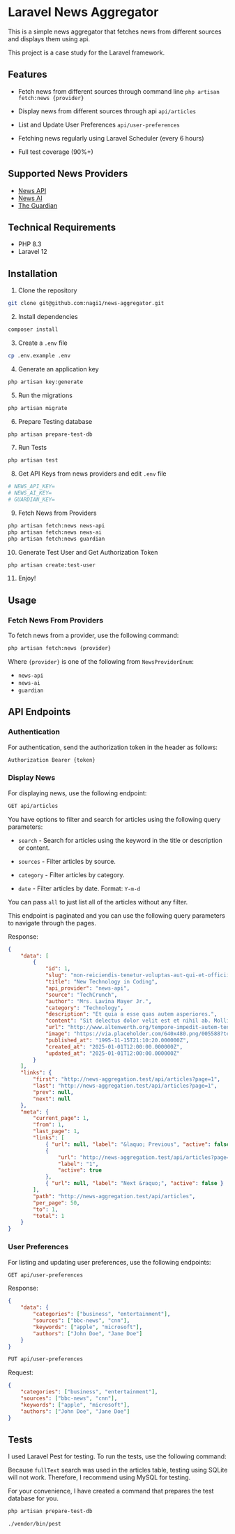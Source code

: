 # Laravel News Aggregator

This is a simple news aggregator that fetches news from different sources and displays them using api.

This project is a case study for the Laravel framework.

## Features

-   Fetch news from different sources through command line `php artisan fetch:news {provider}`

-   Display news from different sources through api `api/articles`

-   List and Update User Preferences `api/user-preferences`

-   Fetching news regularly using Laravel Scheduler (every 6 hours)

-   Full test coverage (90%+)

## Supported News Providers

-   [News API](https://newsapi.org/)
-   [News AI](https://newsapi.ai/documentation?tab=searchArticles)
-   [The Guardian](https://open-platform.theguardian.com/documentation/search)

## Technical Requirements

-   PHP 8.3
-   Laravel 12

## Installation

1. Clone the repository

```bash
git clone git@github.com:nagi1/news-aggregator.git
```

2. Install dependencies

```bash
composer install
```

3. Create a `.env` file

```bash
cp .env.example .env
```

4. Generate an application key

```bash
php artisan key:generate
```

5. Run the migrations

```bash
php artisan migrate
```

6. Prepare Testing database

```bash
php artisan prepare-test-db
```

7. Run Tests

```bash
php artisan test
```

8. Get API Keys from news providers and edit `.env` file

```bash
# NEWS_API_KEY=
# NEWS_AI_KEY=
# GUARDIAN_KEY=
```

9. Fetch News from Providers

```bash
php artisan fetch:news news-api
php artisan fetch:news news-ai
php artisan fetch:news guardian
```

10. Generate Test User and Get Authorization Token

```bash
php artisan create:test-user
```

11. Enjoy!

## Usage

### Fetch News From Providers

To fetch news from a provider, use the following command:

```bash
php artisan fetch:news {provider}
```

Where `{provider}` is one of the following from `NewsProviderEnum`:

-   `news-api`
-   `news-ai`
-   `guardian`

## API Endpoints

### Authentication

For authentication, send the authorization token in the header as follows:

```bash
Authorization Bearer {token}
```

### Display News

For displaying news, use the following endpoint:

```bash
GET api/articles
```

You have options to filter and search for articles using the following query parameters:

-   `search` - Search for articles using the keyword in the title or description or content.

-   `sources` - Filter articles by source.

-   `category` - Filter articles by category.

-   `date` - Filter articles by date. Format: `Y-m-d`

You can pass `all` to just list all of the articles without any filter.

This endpoint is paginated and you can use the following query parameters to navigate through the pages.

Response:

```json
{
    "data": [
        {
            "id": 1,
            "slug": "non-reiciendis-tenetur-voluptas-aut-qui-et-officiis",
            "title": "New Technology in Coding",
            "api_provider": "news-api",
            "source": "TechCrunch",
            "author": "Mrs. Lavina Mayer Jr.",
            "category": "Technology",
            "description": "Et quia a esse quas autem asperiores.",
            "content": "Sit delectus dolor velit est et nihil ab. Mollitia quod sint id dignissimos ut quo ipsam. Ut sunt sit officia commodi et facilis. Exercitationem sint aut aut. Quia et omnis et fugiat.",
            "url": "http://www.altenwerth.org/tempore-impedit-autem-tenetur-aspernatur-dignissimos-velit-aspernatur-eum",
            "image": "https://via.placeholder.com/640x480.png/005588?text=harum",
            "published_at": "1995-11-15T21:10:20.000000Z",
            "created_at": "2025-01-01T12:00:00.000000Z",
            "updated_at": "2025-01-01T12:00:00.000000Z"
        }
    ],
    "links": {
        "first": "http://news-aggregation.test/api/articles?page=1",
        "last": "http://news-aggregation.test/api/articles?page=1",
        "prev": null,
        "next": null
    },
    "meta": {
        "current_page": 1,
        "from": 1,
        "last_page": 1,
        "links": [
            { "url": null, "label": "&laquo; Previous", "active": false },
            {
                "url": "http://news-aggregation.test/api/articles?page=1",
                "label": "1",
                "active": true
            },
            { "url": null, "label": "Next &raquo;", "active": false }
        ],
        "path": "http://news-aggregation.test/api/articles",
        "per_page": 50,
        "to": 1,
        "total": 1
    }
}
```

### User Preferences

For listing and updating user preferences, use the following endpoints:

```bash
GET api/user-preferences
```

Response:

```json
{
    "data": {
        "categories": ["business", "entertainment"],
        "sources": ["bbc-news", "cnn"],
        "keywords": ["apple", "microsoft"],
        "authors": ["John Doe", "Jane Doe"]
    }
}
```

```bash
PUT api/user-preferences
```

Request:

```json
{
    "categories": ["business", "entertainment"],
    "sources": ["bbc-news", "cnn"],
    "keywords": ["apple", "microsoft"],
    "authors": ["John Doe", "Jane Doe"]
}
```

## Tests

I used Laravel Pest for testing. To run the tests, use the following command:

Because `fullText` search was used in the articles table, testing using SQLite will not work. Therefore, I recommend using MySQL for testing.

For your convenience, I have created a command that prepares the test database for you.

```bash
php artisan prepare-test-db
```

```bash
./vendor/bin/pest
```
